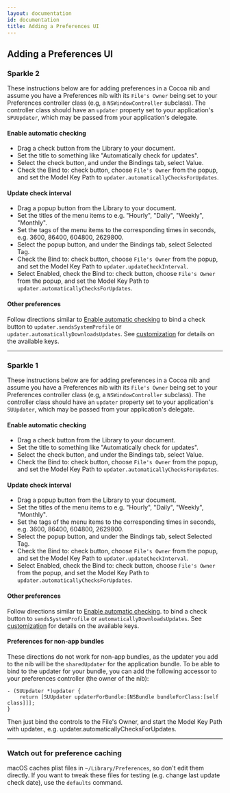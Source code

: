 ```yaml
---
layout: documentation
id: documentation
title: Adding a Preferences UI
---
```

## Adding a Preferences UI

### Sparkle 2

These instructions below are for adding preferences in a Cocoa nib and assume you have a Preferences nib with its `File's Owner` being set to your Preferences controller class (e.g, a `NSWindowController` subclass). The controller class should have an `updater` property set to your application's `SPUUpdater`, which may be passed from your application's delegate.

#### Enable automatic checking

* Drag a check button from the Library to your document.
* Set the title to something like "Automatically check for updates".
* Select the check button, and under the Bindings tab, select Value.
* Check the Bind to: check button, choose `File's Owner` from the popup, and set the Model Key Path to `updater.automaticallyChecksForUpdates`.

#### Update check interval

* Drag a popup button from the Library to your document.
* Set the titles of the menu items to e.g. "Hourly", "Daily", "Weekly", "Monthly".
* Set the tags of the menu items to the corresponding times in seconds, e.g. 3600, 86400, 604800, 2629800.
* Select the popup button, and under the Bindings tab, select Selected Tag.
* Check the Bind to: check button, choose `File's Owner` from the popup, and set the Model Key Path to `updater.updateCheckInterval`.
* Select Enabled, check the Bind to: check button, choose `File's Owner` from the popup, and set the Model Key Path to `updater.automaticallyChecksForUpdates`.

#### Other preferences

Follow directions similar to [Enable automatic checking](#enable-automatic-checking) to bind a check button to `updater.sendsSystemProfile` or `updater.automaticallyDownloadsUpdates`. See [customization](/documentation/customization/#infoplist-settings) for details on the available keys.

---

### Sparkle 1

These instructions below are for adding preferences in a Cocoa nib and assume you have a Preferences nib with its `File's Owner` being set to your Preferences controller class (e.g, a `NSWindowController` subclass). The controller class should have an `updater` property set to your application's `SUUpdater`, which may be passed from your application's delegate.

#### Enable automatic checking

* Drag a check button from the Library to your document.
* Set the title to something like "Automatically check for updates".
* Select the check button, and under the Bindings tab, select Value.
* Check the Bind to: check button, choose `File's Owner` from the popup, and set the Model Key Path to `updater.automaticallyChecksForUpdates`.

#### Update check interval

* Drag a popup button from the Library to your document.
* Set the titles of the menu items to e.g. "Hourly", "Daily", "Weekly", "Monthly".
* Set the tags of the menu items to the corresponding times in seconds, e.g. 3600, 86400, 604800, 2629800.
* Select the popup button, and under the Bindings tab, select Selected Tag.
* Check the Bind to: check button, choose `File's Owner` from the popup, and set the Model Key Path to `updater.updateCheckInterval`.
* Select Enabled, check the Bind to: check button, choose `File's Owner` from the popup, and set the Model Key Path to `updater.automaticallyChecksForUpdates`.

#### Other preferences

Follow directions similar to [Enable automatic checking](#enable-automatic-checking). to bind a check button to `sendsSystemProfile` or `automaticallyDownloadsUpdates`. See [customization](/documentation/customization/#infoplist-settings) for details on the available keys.

#### Preferences for non-app bundles

These directions do not work for non-app bundles, as the updater you add to the nib will be the `sharedUpdater` for the application bundle. To be able to bind to the updater for your bundle, you can add the following accessor to your preferences controller (the owner of the nib):

```objc
- (SUUpdater *)updater {
    return [SUUpdater updaterForBundle:[NSBundle bundleForClass:[self class]]];
}
```

Then just bind the controls to the File's Owner, and start the Model Key Path with updater., e.g. updater.automaticallyChecksForUpdates.

---

### Watch out for preference caching

macOS caches plist files in `~/Library/Preferences`, so don't edit them directly. If you want to tweak these files for testing (e.g. change last update check date), use the `defaults` command.
